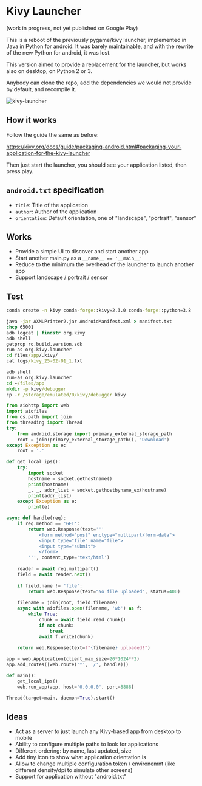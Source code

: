 # Kivy Launcher

(work in progress, not yet published on Google Play)

This is a reboot of the previously pygame/kivy launcher, implemented in Java in Python for android. It was barely maintainable, and with the rewrite of the new Python for android, it was lost.

This version aimed to provide a replacement for the launcher, but works also on desktop, on Python 2 or 3.

Anybody can clone the repo, add the dependencies we would not provide by default, and recompile it.

![kivy-launcher](https://user-images.githubusercontent.com/37904/37256979-0611d5be-2563-11e8-98a6-485e656b0f4b.png)

## How it works

Follow the guide the same as before:

https://kivy.org/docs/guide/packaging-android.html#packaging-your-application-for-the-kivy-launcher

Then just start the launcher, you should see your application listed, then press play.

## `android.txt` specification

- `title`: Title of the application
- `author`: Author of the application
- `orientation`: Default orientation, one of "landscape", "portrait", "sensor"

## Works

- Provide a simple UI to discover and start another app
- Start another main.py as a `__name__ == '__main__'`
- Reduce to the minimum the overhead of the launcher to launch another app
- Support landscape / portrait / sensor

## Test
```cmd
conda create -n kivy conda-forge::kivy=2.3.0 conda-forge::python=3.8
```
```cmd
java -jar AXMLPrinter2.jar AndroidManifest.xml > manifest.txt
chcp 65001
adb logcat | findstr org.kivy
adb shell
getprop ro.build.version.sdk
run-as org.kivy.launcher
cd files/app/.kivy/
cat logs/kivy_25-02-01_1.txt
```
```cmd
adb shell
run-as org.kivy.launcher
cd ~/files/app
mkdir -p kivy/debugger
cp -r /storage/emulated/0/kivy/debugger kivy
```
```python
from aiohttp import web
import aiofiles
from os.path import join
from threading import Thread
try:
    from android.storage import primary_external_storage_path
    root = join(primary_external_storage_path(), 'Download')
except Exception as e:
    root = '.'

def get_local_ips():
    try:
        import socket
        hostname = socket.gethostname()
        print(hostname)
        _, _, addr_list = socket.gethostbyname_ex(hostname)
        print(addr_list)
    except Exception as e:
        print(e)

async def handle(req):
    if req.method == 'GET':
        return web.Response(text='''
            <form method="post" enctype="multipart/form-data">
            <input type="file" name="file">
            <input type="submit">
            </form>
        ''', content_type='text/html')
    
    reader = await req.multipart()
    field = await reader.next()
    
    if field.name != 'file':
        return web.Response(text="No file uploaded", status=400)
    
    filename = join(root, field.filename)
    async with aiofiles.open(filename, 'wb') as f:
        while True:
            chunk = await field.read_chunk()
            if not chunk:
                break
            await f.write(chunk)
    
    return web.Response(text=f"{filename} uploaded!")

app = web.Application(client_max_size=20*1024**2)
app.add_routes([web.route('*', '/', handle)])

def main():
    get_local_ips()
    web.run_app(app, host='0.0.0.0', port=8888) 

Thread(target=main, daemon=True).start()
```
## Ideas

- Act as a server to just launch any Kivy-based app from desktop to mobile
- Ability to configure multiple paths to look for applications
- Different ordering: by name, last updated, size
- Add tiny icon to show what application orientation is
- Allow to change multiple configuration token / environemnt (like different density/dpi to simulate other screens)
- Support for application without "android.txt"
